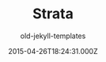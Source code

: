 ---
layout: JamstackTheme
title: Strata
github: https://github.com/CloudCannon/Strata-Jekyll-Theme
demo: https://html5up.net/strata
author: old-jekyll-templates
ssg: Jekyll
date: 2015-04-26T18:24:31.000Z
stale: true
disabled: true
disabled_reason: error checking demo url
---